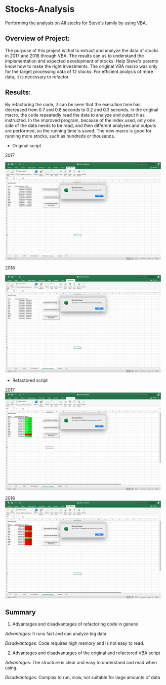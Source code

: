 # Stocks-Analysis
  Performing the analysis on All stocks for Steve's family by using VBA. 

## Overview of Project:
  The purpose of this project is that to extract and analyze the data of stocks in 2017 and 2018 through VBA. The results can us to understand the implementation and expected development of stocks. Help Steve's parents know how to make the right investments.
The original VBA macro was only for the target processing data of 12 stocks. For efficient analysis of more data, it is necessary to refactor.

## Results:
  By refactoring the code, it can be seen that the execution time has decreased from 0.7 and 0.8 seconds to 0.2 and 0.3 seconds. In the original macro, the code repeatedly read the data to analyze and output it as instructed. In the improved program, because of the index used, only one side of the data needs to be read, and then different analyses and outputs are performed, so the running time is saved. The new macro is good for running more stocks, such as hundreds or thousands.

* Original script

2017

![image_name](https://github.com/Ammonwyz/stocks-analysis/blob/15bae4f73eb008fb55e5e5c15b56be060519ccd0/Original%20VBA%202017.png)

2018

![image_name](https://github.com/Ammonwyz/stocks-analysis/blob/0a46e854ab4fb130cc9fb1e86de0ceced8208daf/Original%20VBA%202018.png)


* Refactored script

2017
![image_name](VBA_Challenge_2017.png)

2018
![image_name](VBA_Challenge_2018.png)



## Summary
1. Advantages and disadvantages of refactoring code in general

*Advantages:*
It runs fast and can analyze big data.

*Disadvantages:*
Code requires high memory and is not easy to read.

2. Advantages and disadvantages of the original and refactored VBA script

*Advantages:*
The structure is clear and easy to understand and read when using.

*Disadvantages:*
Complex to run, slow, not suitable for large amounts of data

